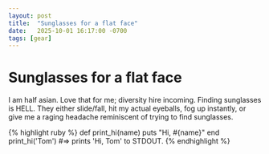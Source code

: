 ```yaml
---
layout: post
title:  "Sunglasses for a flat face"
date:   2025-10-01 16:17:00 -0700
tags: [gear]
---
```


# Sunglasses for a flat face

I am half asian. Love that for me; diversity hire incoming. Finding sunglasses is HELL. They either slide/fall, hit my actual eyeballs, fog up instantly, or give me a raging headache reminiscent of trying to find sunglasses. 

{% highlight ruby %}
def print_hi(name)
  puts "Hi, #{name}"
end
print_hi('Tom')
#=> prints 'Hi, Tom' to STDOUT.
{% endhighlight %}
